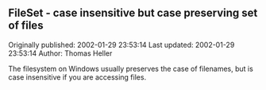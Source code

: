 ## FileSet - case insensitive but case preserving set of files 
Originally published: 2002-01-29 23:53:14 
Last updated: 2002-01-29 23:53:14 
Author: Thomas Heller 
 
The filesystem on Windows usually preserves the case of filenames, but is case insensitive if you are accessing files.